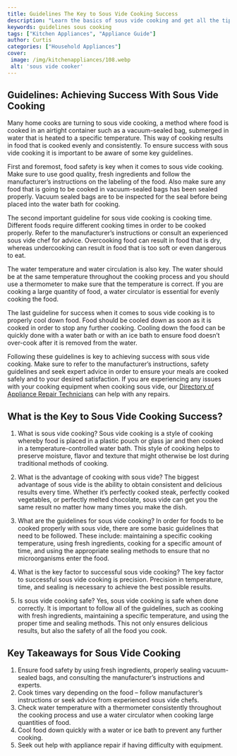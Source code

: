 ```yaml
---
title: Guidelines The Key to Sous Vide Cooking Success
description: "Learn the basics of sous vide cooking and get all the tips and tricks you need for cooking success in this comprehensive guide Discover the key to making delicious meals every time using sous vide techniques"
keywords: guidelines sous cooking
tags: ["Kitchen Appliances", "Appliance Guide"]
author: Curtis
categories: ["Household Appliances"]
cover: 
 image: /img/kitchenappliances/108.webp
 alt: 'sous vide cooker'
---
```

## Guidelines: Achieving Success With Sous Vide Cooking

Many home cooks are turning to sous vide cooking, a method where food is cooked in an airtight container such as a vacuum-sealed bag, submerged in water that is heated to a specific temperature. This way of cooking results in food that is cooked evenly and consistently. To ensure success with sous vide cooking it is important to be aware of some key guidelines.

First and foremost, food safety is key when it comes to sous vide cooking. Make sure to use good quality, fresh ingredients and follow the manufacturer’s instructions on the labeling of the food. Also make sure any food that is going to be cooked in vacuum-sealed bags has been sealed properly. Vacuum sealed bags are to be inspected for the seal before being placed into the water bath for cooking.

The second important guideline for sous vide cooking is cooking time. Different foods require different cooking times in order to be cooked properly. Refer to the manufacturer’s instructions or consult an experienced sous vide chef for advice. Overcooking food can result in food that is dry, whereas undercooking can result in food that is too soft or even dangerous to eat.

The water temperature and water circulation is also key. The water should be at the same temperature throughout the cooking process and you should use a thermometer to make sure that the temperature is correct. If you are cooking a large quantity of food, a water circulator is essential for evenly cooking the food.

The last guideline for success when it comes to sous vide cooking is to properly cool down food. Food should be cooled down as soon as it is cooked in order to stop any further cooking. Cooling down the food can be quickly done with a water bath or with an ice bath to ensure food doesn’t over-cook after it is removed from the water.

Following these guidelines is key to achieving success with sous vide cooking. Make sure to refer to the manufacturer’s instructions, safety guidelines and seek expert advice in order to ensure your meals are cooked safely and to your desired satisfaction. If you are experiencing any issues with your cooking equipment when cooking sous vide, our [Directory of Appliance Repair Technicians](./pages/appliance-repair-technicians) can help with any repairs.

## What is the Key to Sous Vide Cooking Success?

1. What is sous vide cooking? 
Sous vide cooking is a style of cooking whereby food is placed in a plastic pouch or glass jar and then cooked in a temperature-controlled water bath. This style of cooking helps to preserve moisture, flavor and texture that might otherwise be lost during traditional methods of cooking.

2. What is the advantage of cooking with sous vide? 
The biggest advantage of sous vide is the ability to obtain consistent and delicious results every time. Whether it’s perfectly cooked steak, perfectly cooked vegetables, or perfectly melted chocolate, sous vide can get you the same result no matter how many times you make the dish.

3. What are the guidelines for sous vide cooking? 
In order for foods to be cooked properly with sous vide, there are some basic guidelines that need to be followed. These include: maintaining a specific cooking temperature, using fresh ingredients, cooking for a specific amount of time, and using the appropriate sealing methods to ensure that no microorganisms enter the food.

4. What is the key factor to successful sous vide cooking? 
The key factor to successful sous vide cooking is precision. Precision in temperature, time, and sealing is necessary to achieve the best possible results.

5. Is sous vide cooking safe? 
Yes, sous vide cooking is safe when done correctly. It is important to follow all of the guidelines, such as cooking with fresh ingredients, maintaining a specific temperature, and using the proper time and sealing methods. This not only ensures delicious results, but also the safety of all the food you cook.

## Key Takeaways for Sous Vide Cooking
1. Ensure food safety by using fresh ingredients, properly sealing vacuum-sealed bags, and consulting the manufacturer’s instructions and experts.
2. Cook times vary depending on the food – follow manufacturer’s instructions or seek advice from experienced sous vide chefs.
3. Check water temperature with a thermometer consistently throughout the cooking process and use a water circulator when cooking large quantities of food.
4. Cool food down quickly with a water or ice bath to prevent any further cooking.
5. Seek out help with appliance repair if having difficulty with equipment.
